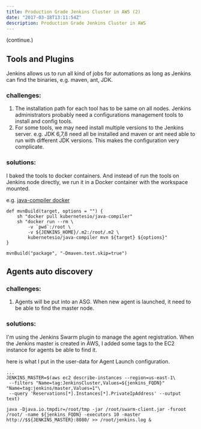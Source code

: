 ```yaml
---
title: Production Grade Jenkins Cluster in AWS (2)
date: "2017-03-18T13:11:54Z"
description: Production Grade Jenkins Cluster in AWS
---
```


(continue.)

## Tools and Plugins

Jenkins allows us to run all kind of jobs for automations as long as Jenkins can find the binaries, e.g. maven, ant, JDK.

### challenges:
1. The installation path for each tool has to be same on all nodes. Jenkins administrators probably need a configurations management tools to install and config tools.
2. For some tools, we may need install multiple versions to the Jenkins server. e.g. JDK 6,7,8 need all be installed and maven or ant need able to run with different JDK versions. This makes the configuration very complicate.

### solutions:
I baked the tools to docker containers. And instead of run the tools on Jenkins node directly, we run it in a Docker container with the workspace mounted.

e.g. [java-compiler docker ](https://github.com/c4po/java-compiler)

```
def mvnBuild(target, options = "") {
    sh "docker pull kubernetesio/java-compiler"
    sh "docker run --rm \
        -v `pwd`:/root \
        -v ${JENKINS_HOME}/.m2:/root/.m2 \
        kubernetesio/java-compiler mvn ${target} ${options}"
}

mvnBuild("package", "-Dmaven.test.skip=true")
```


## Agents auto discovery

### challenges:
1. Agents will be put into an ASG. When new agent is launched, it need to be able to find the master node.

### solutions:
I'm using the Jenkins Swarm plugin to manage the agent registration. When the Jenkins master is created in AWS, I added some tags to the EC2 instance for agents be able to find it.

here is what I put in the user-data for Agent Launch configuration.
```
...
JENKINS_MASTER=$(aws ec2 describe-instances --region=us-east-1\
 --filters "Name=tag:JenkinsCluster,Values=${jenkins_FQDN}" "Name=tag:jenkins/master,Values=1"\
 --query 'Reservations[*].Instances[*].PrivateIpAddress' --output text)

java -Djava.io.tmpdir=/root/tmp -jar /root/swarm-client.jar -fsroot /root/ -name ${jenkins_FQDN} -executors 10 -master http://$${JENKINS_MASTER}:8080/ >> /root/jenkins.log &
```
